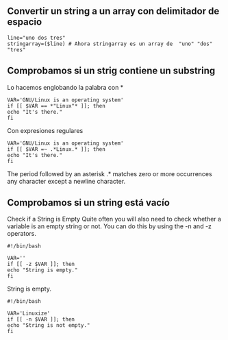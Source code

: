 ## Convertir un string a un array con delimitador de espacio

    line="uno dos tres"
    stringarray=($line) # Ahora stringarray es un array de  "uno" "dos" "tres"

## Comprobamos si un strig contiene un substring
Lo hacemos englobando la palabra con *

    VAR='GNU/Linux is an operating system'
    if [[ $VAR == *"Linux"* ]]; then
    echo "It's there."
    fi

Con expresiones regulares

    VAR='GNU/Linux is an operating system'
    if [[ $VAR =~ .*Linux.* ]]; then
    echo "It's there."
    fi

The period followed by an asterisk .* matches zero or more occurrences any character except a newline character.

## Comprobamos si un string está vacío

Check if a String is Empty
Quite often you will also need to check whether a variable is an empty string or not. You can do this by using the -n and -z operators.

    #!/bin/bash

    VAR=''
    if [[ -z $VAR ]]; then
    echo "String is empty."
    fi

String is empty.

    #!/bin/bash

    VAR='Linuxize'
    if [[ -n $VAR ]]; then
    echo "String is not empty."
    fi